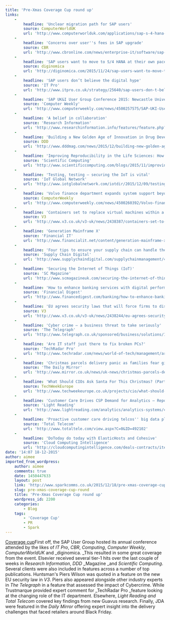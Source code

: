 ```yaml
---
title: 'Pre-Xmas Coverage Cup round up'
links:
    -
        headline: 'Unclear migration path for SAP users'
        source: ComputerWorldUK
        url: 'http://www.computerworlduk.com/applications/sap-s-4-hana-users-eye-migration-but-roadmap-migration-path-lack-clarity-3630441/'
    -
        headline: 'Concerns over user''s fees in SAP upgrade'
        source: CBR
        url: 'http://www.cbronline.com/news/enterprise-it/software/sap-user-group-conference-2015-users-fear-costly-s4-hana-upgrade-fees-4736143'
    -
        headline: 'SAP users want to move to S/4 HANA at their own pace – and not at any price'
        source: diginomica
        url: 'http://diginomica.com/2015/11/24/sap-users-want-to-move-to-s4-hana-at-their-own-pace-and-not-at-any-price/#.VnBIbEqLTIW'
    -
        headline: 'SAP users don’t believe the digital hype'
        source: 'IT Pro'
        url: 'http://www.itpro.co.uk/strategy/25640/sap-users-don-t-believe-the-digital-hype'
    -
        headline: 'SAP UK&I User Group Conference 2015: Newcastle University puts ERP on Hana'
        source: 'Computer Weekly'
        url: 'http://www.computerweekly.com/news/4500257575/SAP-UKI-User-Group-Conference-2015-Newcastle-University-puts-ERP-on-Hana'
    -
        headline: 'A belief in collaboration'
        source: 'Research Information'
        url: 'http://www.researchinformation.info/features/feature.php?feature_id=545'
    -
        headline: 'Building a New Golden Age of Innovation in Drug Development'
        source: DDD
        url: 'http://www.dddmag.com/news/2015/12/building-new-golden-age-innovation-drug-development'
    -
        headline: 'Improving Reproducibility in the Life Sciences: How Publishers are Helping'
        source: 'Scientific Computing'
        url: 'http://www.scientificcomputing.com/blogs/2015/11/improving-reproducibility-life-sciences-how-publishers-are-helping'
    -
        headline: 'Testing, testing – securing the IoT is vital'
        source: 'IoT Global Network'
        url: 'http://www.iotglobalnetwork.com/iotdir/2015/12/09/testing-testing-securing-the-iot-is-vital-754/'
    -
        headline: 'Volvo finance department expands system support beyond Sweden'
        source: ComputerWeekly
        url: 'http://www.computerweekly.com/news/4500260392/Volvo-finance-department-expands-system-support-beyond-Sweden'
    -
        headline: 'Containers set to replace virtual machines within a few years'
        source: V3
        url: 'http://www.v3.co.uk/v3-uk/news/2438387/containers-set-to-replace-virtual-machines-within-a-few-years'
    -
        headline: 'Generation Mainframe X'
        source: 'Financial IT'
        url: 'http://www.financialit.net/content/generation-mainframe-x'
    -
        headline: 'Four tips to ensure your supply chain can handle the Christmas rush'
        source: 'Supply Chain Digital'
        url: 'http://www.supplychaindigital.com/supplychainmanagement/4184/Four-tips-to-ensure-your-supply-chain-can-handle-the-Christmas-rush'
    -
        headline: 'Securing the Internet of Things (IoT)'
        source: 'SC Magazine'
        url: 'http://www.scmagazineuk.com/securing-the-internet-of-things-iot/article/456131/'
    -
        headline: 'How to enhance banking services with digital performance intelligence'
        source: 'Financial Digest'
        url: 'http://www.financedigest.com/banking/how-to-enhance-banking-services-with-digital-performance-intelligence/'
    -
        headline: 'EU agrees security laws that will force firms to disclose cyber threats'
        source: V3
        url: 'http://www.v3.co.uk/v3-uk/news/2438244/eu-agrees-security-laws-that-will-force-firms-to-disclose-cyber-threats'
    -
        headline: 'Cyber crime – a business threat to take seriously'
        source: 'The Telegraph'
        url: 'http://www.telegraph.co.uk/sponsored/business/solutions/12013807/cyber-crime-prevention.html'
    -
        headline: 'Are IT staff just there to fix broken PCs?'
        source: 'TechRadar Pro'
        url: 'http://www.techradar.com/news/world-of-tech/management/are-it-staff-just-there-to-fix-broken-pcs--1309758/2'
    -
        headline: 'Christmas parcels delivery panic as families fear gifts won''t arrive in time following rush on online deals'
        source: 'The Daily Mirror'
        url: 'http://www.mirror.co.uk/news/uk-news/christmas-parcels-delivery-panic-families-6930969'
    -
        headline: 'What Should CIOs Ask Santa For This Christmas? (Part 1)'
        source: TechWeekEurope
        url: 'http://www.techweekeurope.co.uk/projects/cio/what-should-cios-ask-santa-for-this-christmas-part-1-181431'
    -
        headline: 'Customer Care Drives CSP Demand for Analytics – Report'
        source: 'Light Reading'
        url: 'http://www.lightreading.com/analytics/analytics-systems/customer-care-drives-csp-demand-for-analytics-andndash-report/d/d-id/719746'
    -
        headline: 'Proactive customer care driving telcos'' big data plans'
        source: 'Total Telecom'
        url: 'http://www.totaltele.com/view.aspx?C=0&ID=492102'
    -
        headline: 'DoToday do today with ElasticHosts and Cohesive'
        source: 'Cloud Computing Intelligence'
        url: 'http://cloudcomputingintelligence.com/deals-contracts/item/2657-dotoday-do-today-with-elastichosts-and-cohesive'
date: '14:07 18-12-2015'
author: aimee
imported_from_wordpress:
    author: aimee
    comments: true
    date: 1450447633
    layout: post
    link: 'http://www.sparkcomms.co.uk/2015/12/18/pre-xmas-coverage-cup-round/'
    slug: pre-xmas-coverage-cup-round
    title: 'Pre-Xmas Coverage Cup round up'
    wordpress_id: 2200
    categories:
        - Blog
    tags:
        - 'Coverage Cup'
        - PR
        - Spark
---
```


[Coverage cup](Coverage-cup-167x300.jpg)First off, the SAP User Group hosted its annual conference attended by the likes of _IT Pro_, _CBR_, _Computing_, _Computer Weekly_, _ComputerWorldUK_ and _diginomica. _This resulted in some great coverage from the event. Elsevier received several tier-1 hits over the last couple of weeks in _Research Information_, _DDD_ _Magazine _and _Scientific Computing_. Several clients were also included in features across a number of top publications. Huntsman's Piers Wilson was quoted in a feature on the new EU security law in _V3_. Piers also appeared alongside other industry experts in _The Telegraph_ in a feature that assessed the impact of Cybercrime. While Trustmarque provided expert comment for _TechRadar Pro _feature looking at the changing role of the IT department. Elsewhere, _Light Reading _and_ Total Telecom_ covered key findings from new Guavus research. Finally, JDA were featured in the _Daily Mirror_ offering expert insight into the delivery challenges that faced retailers around Black Friday.
